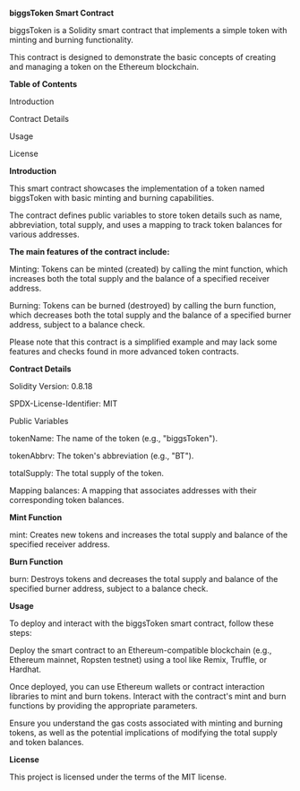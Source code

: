 
**biggsToken Smart Contract**

biggsToken is a Solidity smart contract that implements a simple token with minting and burning functionality.

This contract is designed to demonstrate the basic concepts of creating and managing a token on the Ethereum blockchain.

**Table of Contents**

Introduction

Contract Details

Usage

License


**Introduction**

This smart contract showcases the implementation of a token named biggsToken with basic minting and burning capabilities. 

The contract defines public variables to store token details such as name, abbreviation, total supply, and uses a mapping to track token balances for various addresses.

**The main features of the contract include:**

Minting: Tokens can be minted (created) by calling the mint function, which increases both the total supply and the balance of a specified receiver address.

Burning: Tokens can be burned (destroyed) by calling the burn function, which decreases both the total supply and the balance of a specified burner address, subject to a balance check.

Please note that this contract is a simplified example and may lack some features and checks found in more advanced token contracts.

**Contract Details**

Solidity Version: 0.8.18

SPDX-License-Identifier: MIT

Public Variables

tokenName: The name of the token (e.g., "biggsToken").

tokenAbbrv: The token's abbreviation (e.g., "BT").

totalSupply: The total supply of the token.

Mapping  balances: A mapping that associates addresses with their corresponding token balances.

**Mint Function**

mint: Creates new tokens and increases the total supply and balance of the specified receiver address.

**Burn Function**

burn: Destroys tokens and decreases the total supply and balance of the specified burner address, subject to a balance check.


**Usage**

To deploy and interact with the biggsToken smart contract, follow these steps:

Deploy the smart contract to an Ethereum-compatible blockchain (e.g., Ethereum mainnet, Ropsten testnet) using a tool like Remix, Truffle, or Hardhat.

Once deployed, you can use Ethereum wallets or contract interaction libraries to mint and burn tokens. Interact with the contract's mint and burn functions by providing the appropriate parameters.

Ensure you understand the gas costs associated with minting and burning tokens, as well as the potential implications of modifying the total supply and token balances.

**License**

This project is licensed under the terms of the MIT license.

